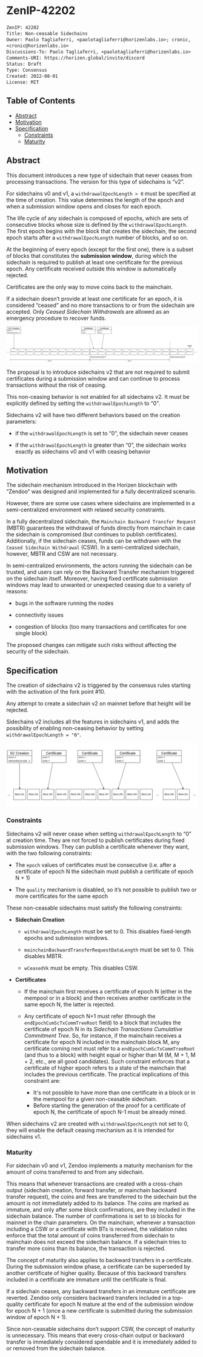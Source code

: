 
# ZenIP-42202

    ZenIP: 42202
    Title: Non-ceasable Sidechains
    Owner: Paolo Tagliaferri, <paolotagliaferri@horizenlabs.io>; cronic, <cronic@horizenlabs.io>
    Discussions-To: Paolo Tagliaferri, <paolotagliaferri@horizenlabs.io>
    Comments-URI: https://horizen.global/invite/discord
    Status: Draft
    Type: Consensus
    Created: 2022-08-01
    License: MIT

## Table of Contents

<!--ts-->

- [Abstract](#abstract)
- [Motivation](#motivation)
- [Specification](#specification)
  - [Constraints](#constraints)
  - [Maturity](#maturity)


## Abstract

This document introduces a new type of sidechain that never ceases from processing transactions. The version for this type of sidechains is “v2”.

For sidechains v0 and v1, a `withdrawalEpochLength > 0` must be specified at the time of creation. This value determines the length of the epoch and when a submission window opens and closes for each epoch. 

The life cycle of any sidechain is composed of epochs, which are sets of consecutive blocks whose size is defined by the `withdrawalEpochLength`. The first epoch begins with the block that creates the sidechain, the second epoch starts after a `withdrawalEpochLength` number of blocks, and so on.

At the beginning of every epoch (except for the first one), there is a subset of blocks that constitutes the **submission window**, during which the sidechain is required to publish at least one certificate for the previous epoch. Any certificate received outside this window is automatically rejected.

Certificates are the only way to move coins back to the mainchain.

If a sidechain doesn’t provide at least one certificate for an epoch, it is considered “ceased” and no more transactions to or from the sidechain are accepted. Only *Ceased Sidechain Withdrawals* are allowed as an emergency procedure to recover funds.

![A ceasable sidechain](ZenIP-42202/ZenIP-42202-1.png)

The proposal is to introduce sidechains v2 that are not required to submit certificates during a submission window and can continue to process transactions without the risk of ceasing.

This non-ceasing behavior is not enabled for all sidechains v2. It must be explicitly defined by setting the `withdrawalEpochLength` to “0”.

Sidechains v2 will have two different behaviors based on the creation parameters:

- if the `withdrawalEpochLength` is set to “0”, the sidechain never ceases

- if the `withdrawalEpochLength` is greater than “0”, the sidechain works exactly as sidechains v0 and v1 with ceasing behavior

## Motivation

The sidechain mechanism introduced in the Horizen blockchain with “Zendoo“ was designed and implemented for a fully decentralized scenario.

However, there are some use cases where sidechains are implemented in a semi-centralized environment with relaxed security constraints.

In a fully decentralized sidechain, the `Mainchain Backward Transfer Request` (MBTR) guarantees the withdrawal of funds directly from mainchain in case the sidechain is compromised (but continues to publish certificates). Additionally, if the sidechain ceases, funds can be withdrawn with the `Ceased Sidechain Withdrawal` (CSW). In a semi-centralized sidechain, however, MBTR and CSW are not necessary.

In semi-centralized environments, the actors running the sidechain can be trusted, and users can rely on the Backward Transfer mechanism triggered on the sidechain itself. Moreover, having fixed certificate submission windows may lead to unwanted or unexpected ceasing due to a variety of reasons:

- bugs in the software running the nodes

- connectivity issues

- congestion of blocks (too many transactions and certificates for one single block)

The proposed changes can mitigate such risks without affecting the security of the sidechain.

## Specification

The creation of sidechains v2 is triggered by the consensus rules starting with the activation of the fork point #10.

Any attempt to create a sidechain v2 on mainnet before that height will be rejected.

Sidechains v2 includes all the features in sidechains v1, and adds the possibility of enabling non-ceasing behavior by setting `withdrawalEpochLength = "0"`.

![Non-ceasable sidechain](ZenIP-42202/ZenIP-42202-2.png)

### Constraints

Sidechains v2 will never cease when setting `withdrawalEpochLength` to “0” at creation time. They are not forced to publish certificates during fixed submission windows. They can publish a certificate whenever they want, with the two following constraints:

- The `epoch` values of certificates must be consecutive (i.e. after a certificate of epoch N the sidechain must publish a certificate of epoch N + 1)

- The `quality` mechanism is disabled, so it’s not possible to publish two or more certificates for the same epoch

These non-ceasable sidechains must satisfy the following constraints:

- **Sidechain Creation**

  - `withdrawalEpochLength` must be set to 0. 
  This disables fixed-length epochs and submission windows.

  - `mainchainBackwardTransferRequestDataLength` must be set to 0. 
  This disables MBTR.

  - `wCeasedVk` must be empty. 
  This disables CSW.

- **Certificates**

  - If the mainchain first receives a certificate of epoch N (either in the mempool or in a block) and then receives another certificate in the same epoch N, the latter is rejected.

  - Any certificate of epoch N+1 must refer (through the `endEpochCumScTxCommTreeRoot` field) to a block that includes the certificate of epoch N in its *Sidechain Transactions Cumulative Commitment Tree*. So, for instance, if the mainchain receives a certificate for epoch N included in the mainchain block M, any certificate coming next must refer to a `endEpochCumScTxCommTreeRoot` (and thus to a block) with height equal or higher than M (M, M + 1, M + 2, etc., are all good candidates). Such constraint enforces that a certificate of higher epoch refers to a state of the mainchain that includes the previous certificate. The practical implications of this constraint are:
    - It's not possible to have more than one certificate in a block or in the mempool for a given non-ceasable sidechain.
    - Before starting the generation of the proof for a certificate of epoch N, the certificate of epoch N-1 must be already mined.

When sidechains v2 are created with `withdrawalEpochLength` not set to 0, they will enable the default ceasing mechanism as it is intended for sidechains v1.

### Maturity

For sidechain v0 and v1, Zendoo implements a maturity mechanism for the amount of coins transferred to and from any sidechain.

This means that whenever transactions are created with a cross-chain output (sidechain creation, forward transfer, or mainchain backward transfer request), the coins and fees are transferred to the sidechain but the amount is not immediately added to its balance. The coins are marked as immature, and only after some block confirmations, are they included in the sidechain balance. The number of confirmations is set to `10` blocks for mainnet in the chain parameters.
On the mainchain, whenever a transaction including a CSW or a certificate with BTs is received, the validation rules enforce that the total amount of coins transferred from sidechain to mainchain does not exceed the sidechain balance. If a sidechain tries to transfer more coins than its balance, the transaction is rejected.


The concept of maturity also applies to backward transfers in a certificate. During the submission window phase, a certificate can be superseded by another certificate of higher quality. Because of this backward transfers included in a certificate are immature until the certificate is final.

If a sidechain ceases, any backward transfers in an immature certificate are reverted. Zendoo only considers backward transfers included in a top-quality certificate for epoch N mature at the end of the submission window for epoch N + 1 (once a new certificate is submitted during the submission window of epoch N + 1).

Since non-ceasable sidechains don’t support CSW, the concept of maturity is unnecessary. This means that every cross-chain output or backward transfer is immediately considered spendable and it is immediately added to or removed from the sidechain balance.